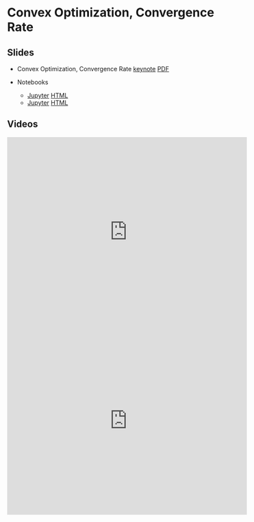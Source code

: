 # Convex Optimization, Convergence Rate

## Slides

* Convex Optimization, Convergence Rate
  [keynote](../../slides/4_30/25-Optimization.key)
  [PDF](../../slides/4_30/25-Optimization.pdf)

* Notebooks
  - [Jupyter](../../slides/4_30/gd-sgd.ipynb)
    [HTML](https://nbviewer.jupyter.org/url/courses.d2l.ai/berkeley-stat-157/slides/4_30/gd-sgd.ipynb)
  - [Jupyter](../../slides/4_30/minibatch-sgd.ipynb)
    [HTML](https://nbviewer.jupyter.org/url/courses.d2l.ai/berkeley-stat-157/slides/4_30/minibatch-sgd.ipynb)

## Videos

<center><iframe width="560" height="441" src="https://www.youtube.com/embed/AYCxfQJV35s" frameborder="0" allowfullscreen></iframe></center>
<center><iframe width="560" height="441" src="https://www.youtube.com/embed/LJ05Ujfrsk0" frameborder="0" allowfullscreen></iframe></center>
